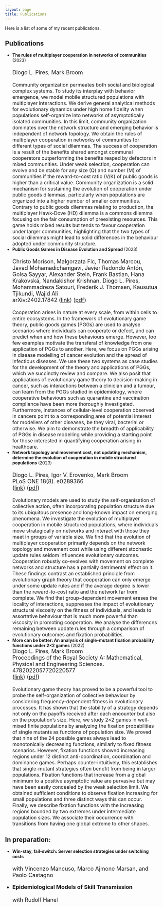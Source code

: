 ```yaml
---
layout: page
title: Publications
---
```



Here is a list of some of my recent publications.

## Publications
* <b>The rules of multiplayer cooperation in networks of communities</b> (2023)
  <br>
  <font size="4">   
  Diogo L. Pires, Mark Broom<br>
  </font> 
   <font size="3">  
  Community organization permeates both social and biological complex systems. To study its interplay with behavior emergence, we model mobile structured populations with multiplayer interactions. We derive general analytical methods for evolutionary dynamics under high home fidelity when populations self-organize into networks of asymptotically isolated communities. In this limit, community organization dominates over the network structure and emerging behavior is independent of network topology. We obtain the rules of multiplayer cooperation in networks of communities for different types of social dilemmas. The success of cooperation is a result of the benefits shared amongst communal cooperators outperforming the benefits reaped by defectors in mixed communities. Under weak selection, cooperation can evolve and be stable for any size (Q) and number (M) of communities if the reward-to-cost ratio (V/K) of public goods is higher than a critical value. Community organization is a solid mechanism for sustaining the evolution of cooperation under public goods dilemmas, particularly when populations are organized into a higher number of smaller communities. Contrary to public goods dilemmas relating to production, the multiplayer Hawk-Dove (HD) dilemma is a commons dilemma focusing on the fair consumption of preexisting resources. This game holds mixed results but tends to favour cooperation under larger communities, highlighting that the two types of social dilemmas might lead to solid differences in the behaviour adopted under community structure.
  </font>
* <b>Public Goods Games in Disease Evolution and Spread</b> (2023)
  <br>
  <font size="4">   
  Christo Morison, Małgorzata Fic, Thomas Marcou, Javad Mohamadichamgavi, Javier Redondo Antón, Golsa Sayyar, Alexander Stein, Frank Bastian, Hana Krakovská, Nandakishor Krishnan, Diogo L. Pires, Mohammadreza Satouri, Frederik J. Thomsen, Kausutua Tjikundi, Wajid Ali<br>
  arXiv:2402.17842
  (<a href="https://arxiv.org/abs/2402.17842" target="_blank">link</a>) (<a href="https://arxiv.org/pdf/2402.17842.pdf" target="_blank">pdf</a>) <br>
  </font> 
   <font size="3">  
  Cooperation arises in nature at every scale, from within cells to entire ecosystems. In the framework of evolutionary game theory, public goods games (PGGs) are used to analyse scenarios where individuals can cooperate or defect, and can predict when and how these behaviours emerge. However, too few examples motivate the transferal of knowledge from one application of PGGs to another. Here, we focus on PGGs arising in disease modelling of cancer evolution and the spread of infectious diseases. We use these two systems as case studies for the development of the theory and applications of PGGs, which we succinctly review and compare. We also posit that applications of evolutionary game theory to decision-making in cancer, such as interactions between a clinician and a tumour, can learn from the PGGs studied in epidemiology, where cooperative behaviours such as quarantine and vaccination compliance have been more thoroughly investigated. Furthermore, instances of cellular-level cooperation observed in cancers point to a corresponding area of potential interest for modellers of other diseases, be they viral, bacterial or otherwise. We aim to demonstrate the breadth of applicability of PGGs in disease modelling while providing a starting point for those interested in quantifying cooperation arising in healthcare.
  </font> 
* <b>Network topology and movement cost, not updating mechanism, determine the evolution of cooperation in mobile structured populations</b> (2023)
  <br>
  <font size="4">   
  Diogo L. Pires, Igor V. Erovenko, Mark Broom<br>
  PLoS ONE 18(8). e0289366<br>
  (<a href="https://journals.plos.org/plosone/article?id=10.1371/journal.pone.0289366" target="_blank">link</a>) (<a href="https://journals.plos.org/plosone/article?id=10.1371/journal.pone.0289366" target="_blank">pdf</a>) <br>
  </font> 
   <font size="3">  
  Evolutionary models are used to study the self-organisation of collective action, often incorporating population structure due to its ubiquitous presence and long-known impact on emerging phenomena. We investigate the evolution of multiplayer cooperation in mobile structured populations, where individuals move strategically on networks and interact with those they meet in groups of variable size. We find that the evolution of multiplayer cooperation primarily depends on the network topology and movement cost while using different stochastic update rules seldom influences evolutionary outcomes. Cooperation robustly co-evolves with movement on complete networks and structure has a partially detrimental effect on it. These findings contrast an established principle from evolutionary graph theory that cooperation can only emerge under some update rules and if the average degree is lower than the reward-to-cost ratio and the network far from complete. We find that group-dependent movement erases the locality of interactions, suppresses the impact of evolutionary structural viscosity on the fitness of individuals, and leads to assortative behaviour that is much more powerful than viscosity in promoting cooperation. We analyse the differences remaining between update rules through a comparison of evolutionary outcomes and fixation probabilities.
  </font> 
* <b>More can be better: An analysis of single-mutant fixation probability functions under 2×2 games</b> (2022)
  <br>
  <font size="4"> 
  Diogo L. Pires, Mark Broom<br>
  Proceedings of the Royal Society A: Mathematical, Physical and Engineering Sciences. 4782022057720220577<br>
  (<a href="https://royalsocietypublishing.org/doi/full/10.1098/rspa.2022.0577" target="_blank">link</a>) (<a href="https://royalsocietypublishing.org/eprint/VWSNTSCYIIAXFAFT2HJ3/full" target="_blank">pdf</a>) <br>
  </font> 
   <font size="3">  
  Evolutionary game theory has proved to be a powerful tool to probe the self-organization of collective behaviour by considering frequency-dependent fitness in evolutionary processes. It has shown that the stability of a strategy depends not only on the payoffs received after each encounter but also on the population’s size. Here, we study 2×2 games in well-mixed finite populations by analyzing the fixation probabilities of single mutants as functions of population size. We proved that nine of the 24 possible games always lead to monotonically decreasing functions, similarly to fixed fitness scenarios. However, fixation functions showed increasing regions under 12 distinct anti-coordination, coordination and dominance games. Perhaps counter-intuitively, this establishes that single-mutant strategies often benefit from being in larger populations. Fixation functions that increase from a global minimum to a positive asymptotic value are pervasive but may have been easily concealed by the weak selection limit. We obtained sufficient conditions to observe fixation increasing for small populations and three distinct ways this can occur. Finally, we describe fixation functions with the increasing regions bounded by two extremes under intermediate population sizes. We associate their occurrence with transitions from having one global extreme to other shapes.
  </font> 


## In preparation:


* <b>Win-stay, fail-switch: Server selection strategies under switching costs</b>
  <br>
  <font size="4">   
  with Vincenzo Mancuso, Marco Ajmone Marsan, and Paolo Castagno<br>

* <b>Epidemiological Models of Skill Transmission</b>
  <br>
  <font size="4">   
  with Rudolf Hanel<br>



